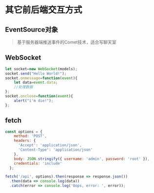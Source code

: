 # 其它前后端交互方式

## EventSource对象

> 基于服务器端推送事件的Comet技术，适合写聊天室

## WebSocket

```javascript
let socket=new WebSocket(models);
socket.send("Hello World!");
socket.onmessage=function(event){
    let data=event.data;
    //处理数据
};
socket.onclose=function(event){
    alert("i'm die!");
};
```

## fetch

```javascript
const options = {
    method: 'POST',
    headers: {
      'Accept': 'application/json',
      'Content-Type': 'application/json'
    },
    body: JSON.stringify({ username: 'admin', password: 'root' }),
    credentials: 'include'
  };

fetch('/api', options).then(response => response.json())
  .then(data => console.log(data))
  .catch(error => console.log('Oops, error: ', error));
```
